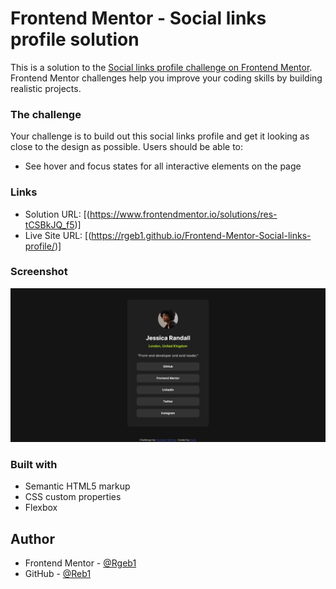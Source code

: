 # Frontend Mentor - Social links profile solution

This is a solution to the [Social links profile challenge on Frontend Mentor](https://www.frontendmentor.io/challenges/social-links-profile-UG32l9m6dQ). Frontend Mentor challenges help you improve your coding skills by building realistic projects. 

### The challenge

Your challenge is to build out this social links profile and get it looking as close to the design as possible.
Users should be able to:

- See hover and focus states for all interactive elements on the page

### Links

- Solution URL: [(https://www.frontendmentor.io/solutions/res-tCSBkJQ_f5)]
- Live Site URL: [(https://rgeb1.github.io/Frontend-Mentor-Social-links-profile/)]

### Screenshot

![](assets/images/Screenshot-frontend-mentor-social-links-profile.png)


### Built with

- Semantic HTML5 markup
- CSS custom properties
- Flexbox

## Author

- Frontend Mentor - [@Rgeb1](https://www.frontendmentor.io/profile/Rgeb1)
- GitHub - [@Reb1](https://github.com/Rgeb1)
